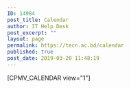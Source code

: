 ```yaml
---
ID: 14984
post_title: Calendar
author: IT Help Desk
post_excerpt: ""
layout: page
permalink: https://tecn.ac.bd/calendar
published: true
post_date: 2019-03-20 11:48:19
---
```

[CPMV_CALENDAR view="1"]